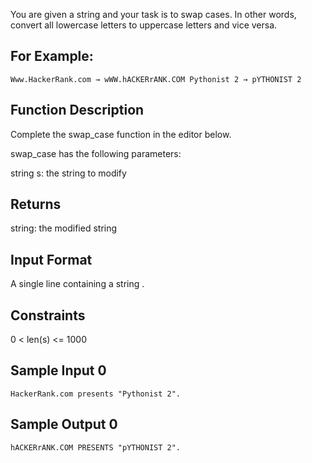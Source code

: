 You are given a string and your task is to swap cases. In other words, convert all lowercase letters to uppercase letters and vice versa.

## For Example:

`Www.HackerRank.com → wWW.hACKERrANK.COM Pythonist 2 → pYTHONIST 2` <br/>

## Function Description

Complete the swap_case function in the editor below.

swap_case has the following parameters:

string s: the string to modify

## Returns

string: the modified string

## Input Format

A single line containing a string .

## Constraints

0 < len(s) <= 1000

## Sample Input 0

`HackerRank.com presents "Pythonist 2".`

## Sample Output 0

`hACKERrANK.COM PRESENTS "pYTHONIST 2".`
